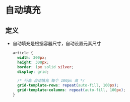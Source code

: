 # 自动填充

## 定义

+ 自动填充是根据容器尺寸，自动设置元素尺寸

  ```css
  article {
    width: 300px;
    height: 300px;
    border: 1px solid silver;
    display: grid;

    /* 行高 自动填充 每个 100px 高 */
    grid-template-rows: repeat(auto-fill, 100px);
    grid-template-columns: repeat(auto-fill, 100px);
  }
  ```
